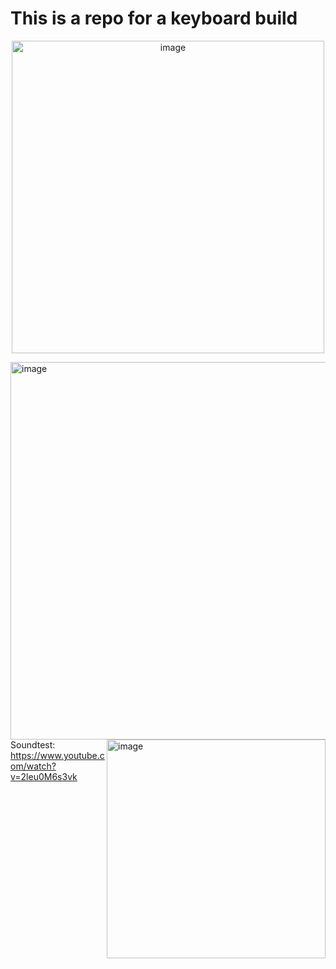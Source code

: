 # This is a repo for a keyboard build

<p align="center">
<img width="500" alt="image" src="https://github.com/user-attachments/assets/77e7a658-88fe-4579-aeec-d39dfebbb104">
</p>

<img align="left" width="604" alt="image" src="https://github.com/user-attachments/assets/5c0debfe-7025-4a4a-9068-3ed297181fc6">
 

<img align="right" width="350" alt="image" src="https://github.com/user-attachments/assets/e85eab01-a4ce-4159-8365-265e47b777c9">


Soundtest: https://www.youtube.com/watch?v=2leu0M6s3vk
